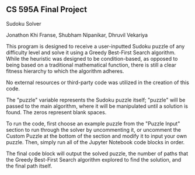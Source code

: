 ## CS 595A Final Project

Sudoku Solver

Jonathon Khi Franse, Shubham Nipanikar, Dhruvil Vekariya

This program is designed to receive a user-inputted Sudoku puzzle of any difficulty level and solve it using a Greedy Best-First Search algorithm. While the heuristic was designed to be condition-based, as opposed to being based on a traditional mathematical function, there is still a clear fitness hierarchy to which the algorithm adheres.

No external resources or third-party code was utilized in the creation of this code.

The "puzzle" variable represents the Sudoku puzzle itself; "puzzle" will be passed to the main algorithm, where it will be manipulated until a solution is found. The zeros represent blank spaces.

To run the code, first choose an example puzzle from the "Puzzle Input" section to run through the solver by uncommenting it, or uncomment the Custom Puzzle at the bottom of the section and modify it to input your own puzzle. Then, simply run all of the Jupyter Notebook code blocks in order.

The final code block will output the solved puzzle, the number of paths that the Greedy Best-First Search algorithm explored to find the solution, and the final path itself.
